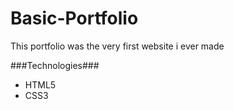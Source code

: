 # Basic-Portfolio
This portfolio was the very first website i ever made

###Technologies###

* HTML5
* CSS3
